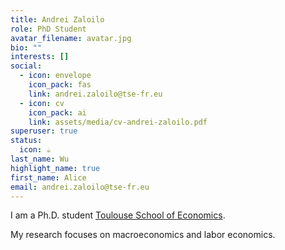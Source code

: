 ```yaml
---
title: Andrei Zaloilo
role: PhD Student
avatar_filename: avatar.jpg
bio: ""
interests: []
social:
  - icon: envelope
    icon_pack: fas
    link: andrei.zaloilo@tse-fr.eu
  - icon: cv
    icon_pack: ai
    link: assets/media/cv-andrei-zaloilo.pdf
superuser: true
status:
  icon: ☕️
last_name: Wu
highlight_name: true
first_name: Alice
email: andrei.zaloilo@tse-fr.eu
---
```

<!--StartFragment-->

I am a Ph.D. student [Toulouse School of Economics](https://www.tse-fr.eu).

My research focuses on macroeconomics and labor economics.

<!--EndFragment-->
